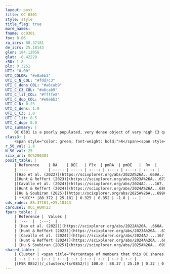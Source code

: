 ```yaml
---
layout: post
title: OC 0301
style: style
title_flag: true
more_names: 
fname: oc0301
fov: 0.06
ra_icrs: 88.37181
de_icrs: 25.18143
glon: 184.12056
glat: -0.42228
r50: 1.8
plx: 0.3251
UTI: "0.00"
UTI_COLOR: "#e0a6b3"
UTI_C_N_COL: "#fdd7c3"
UTI_C_dens_COL: "#a6cab9"
UTI_C_C3_COL: "#a6cab9"
UTI_C_lit_COL: "#ffffe8"
UTI_C_dup_COL: "#e0a6b3"
UTI_C_N: 0.25
UTI_C_dens: 1.0
UTI_C_C3: 1.0
UTI_C_lit: 0.5
UTI_C_dup: 0.0
UTI_summary: |
    OC 0301 is a poorly populated, very dense object of very high C3 quality. It was recently reported but it is moderately studied in the literature.<br><br><span style="color: #99180f; font-weight: bold;">Warning: </span>This is very likely a duplicate object, which shares a large percentage of members with at least one previously reported entry.
class3: |
    <span style="color: green; font-weight: bold;">A</span><span style="color: green; font-weight: bold;">A</span>
r_50_val: 1.8
N_50_val: 25
scix_url: OC%200301
posit_table: |
    | Reference    | RA    | DEC   | Plx  | pmRA  | pmDE   |  Rv  |
    | :---         | :---: | :---: | :---: | :---: | :---: | :---: |
    |[Hao et al. (2022)](https://scixplorer.org/abs/2022A%26A...660A...4H) | 88.38 | 25.192 | 0.371 | 0.327 | -1.772 | -10.023 |
    |[Hunt & Reffert (2023)](https://scixplorer.org/abs/2023A%26A...673A.114H) | 88.378 | 25.183 | 0.324 | 0.4 | -1.847 | -3.897 |
    |[Cavallo et al. (2024)](https://scixplorer.org/abs/2024AJ....167...12C) | 88.363 | 25.218 | 0.325 | -- | -- | -- |
    |[Hunt & Reffert (2024)](https://scixplorer.org/abs/2024A%26A...686A..42H) | 88.378 | 25.183 | 0.324 | 0.4 | -1.847 | -3.897 |
    |[Hu & Soubiran (2025)](https://scixplorer.org/abs/2025A%26A...699A.246H) | 88.363 | 25.218 | -- | -- | -- | -- |
    | **UCC** |88.372 | 25.181 | 0.325 | 0.352 | -1.8 | -- | 
cds_radec: 88.37181,+25.18143
carousel: UCC_HUNT23
fpars_table: |
    | Reference |  Values |
    | :---  |  :---:  |
    | [Hao et al. (2022)](https://scixplorer.org/abs/2022A%26A...660A...4H) | `AG=1.98, age=8.3, Z=0.024` |
    | [Hunt & Reffert (2023)](https://scixplorer.org/abs/2023A%26A...673A.114H) | `AV50=1.81, diffAV50=2.009, MOD50=12.238, logAge50=8.657` |
    | [Cavallo et al. (2024)](https://scixplorer.org/abs/2024AJ....167...12C) | `AV50=1.74, dMod50=12.29, logAge50=8.82, [Fe/H]50=0.36` |
    | [Hunt & Reffert (2024)](https://scixplorer.org/abs/2024A%26A...686A..42H) | `MassJ=664.623` |
    | [Hu & Soubiran (2025)](https://scixplorer.org/abs/2025A%26A...699A.246H) | `MA22=-0.19, MA23f=-0.38, MA23g=-0.4, MZ23=-0.41, MK24=-0.25, MF24=-0.36` |
shared_table: |
    | Cluster | <span title="Percentage of members that this OC shares with the ones listed">%</span>   | RA   | DEC   | Plx   | pmRA  | pmDE  | Rv | UTI |
    | :-: | :-: |:-: | :-: | :-: | :-: | :-: | :-: | :-: |
    |[FSR 0852](/_clusters/fsr0852/)| 100.0 | 88.37 | 25.19 | 0.32 | 0.38 | -1.83 | -5.07 |0.9 |
---
```


